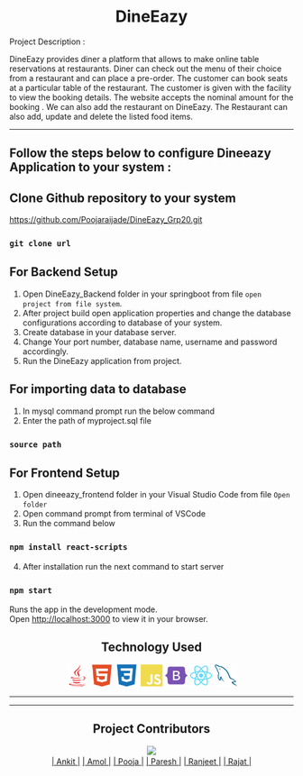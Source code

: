 <h1 align="center"> DineEazy </h1>



Project Description :

DineEazy provides diner a platform that allows to make online table reservations at restaurants. Diner can check out
the menu of their choice from a restaurant and can place a pre-order. The customer can book seats at a particular
table of the restaurant. The customer is given with the facility to view the booking details. The website accepts the
nominal amount for the booking . We can also add the restaurant on DineEazy. The Restaurant can also add, update
and delete the listed food items.

-----------------------------------------------------------------------------------------------------------------------------------

## Follow the steps below to configure Dineeazy Application to your system :


## Clone Github repository to your system
https://github.com/Poojaraijade/DineEazy_Grp20.git

### `git clone url`



## For Backend Setup

1. Open DineEazy_Backend folder in your springboot from file `open project from file system`.
2. After project build open application properties and change the database configurations      according to database of your system.
3. Create database in your database server.
3. Change Your port number, database name, username and password accordingly.
4. Run the DineEazy application from project.



## For importing data to database

1. In mysql command prompt run the below command
2. Enter the path of myproject.sql file 

### `source path`



## For Frontend Setup

1. Open dineeazy_frontend folder in your Visual Studio Code from file `Open folder`
2. Open command prompt from terminal of VSCode
3. Run the command below
### `npm install react-scripts`
4. After installation run the next command to start server
### `npm start`

Runs the app in the development mode.\
Open [http://localhost:3000](http://localhost:3000) to view it in your browser.





<h2 align="center"> Technology Used </h2>
<p align="center">
 
<img height="40" src="https://github.com/devicons/devicon/blob/master/icons/java/java-plain.svg">
<img height="40" src="https://github.com/devicons/devicon/blob/master/icons/html5/html5-plain.svg">
<img height="40" src="https://github.com/devicons/devicon/blob/master/icons/css3/css3-plain.svg">
<img height="40" src="https://github.com/devicons/devicon/blob/master/icons/javascript/javascript-plain.svg">
<img height="40" src="https://github.com/devicons/devicon/blob/master/icons/bootstrap/bootstrap-plain.svg">
<img height="40" src="https://github.com/devicons/devicon/blob/master/icons/react/react-original.svg">
<img height="40" src="https://github.com/devicons/devicon/blob/master/icons/mysql/mysql-plain.svg">
</p>
 <hr>

<hr>

 
<h2 align="center"> Project Contributors </h2>
<div align="center">
	<img src="https://contributors-img.web.app/image?repo=prabandhshinde/OnlineDoctorAppointmentSystem" />
<div>
<div align="center">
	<i class="bx bx-chevron-right"></i> <a href="https://github.com/Iam-AnkitRaut">| Ankit |</a>
	<i class="bx bx-chevron-right"></i> <a href="https://github.com/amoldeore123">| Amol |</a>
	<i class="bx bx-chevron-right"></i> <a href="https://github.com/Poojaraijade">| Pooja |</a>
	<i class="bx bx-chevron-right"></i> <a href="https://github.com/PARESHLONDHE">| Paresh |</a>
	<i class="bx bx-chevron-right"></i> <a href="https://github.com/Ranjeetkumkar">| Ranjeet |</a>
	<i class="bx bx-chevron-right"></i> <a href="https://github.com/RajatSab">| Rajat |</a>
</div>
